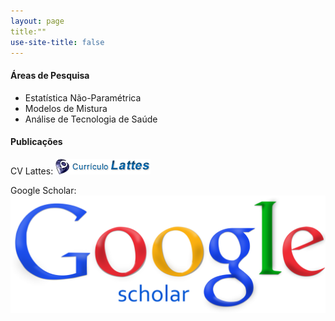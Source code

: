 ```yaml
---
layout: page
title:""
use-site-title: false
---
```


#### <i class="fas fa-chart-bar"></i> Áreas de Pesquisa

* Estatística Não-Paramétrica
* Modelos de Mistura
* Análise de Tecnologia de Saúde

#### <i class="fas fa-book"></i> Publicações

CV Lattes: <a href="http://lattes.cnpq.br/1292097563479677"><img src="img/lattes-logo.png" title="Abrir CV Lattes"></a>

Google Scholar: <a href="https://scholar.google.com.br/citations?user=LYV5EJgAAAAJ&hl=en"><img src="img/Google_Scholar_logo.png" title="Abrir Google Scholar"></a>